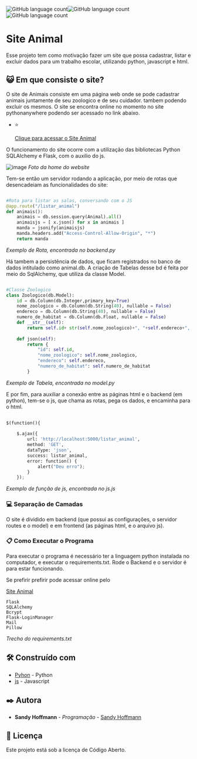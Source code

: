  <img alt="GitHub language count" src="https://img.shields.io/badge/python-v3.7-purple"><img alt="GitHub language count" src="https://img.shields.io/badge/flask-v1.1.1-purple"><img alt="GitHub language count" src="https://img.shields.io/badge/Code-Open%20Source-purple">
<h1>Site Animal</h1>

Esse projeto tem como motivação fazer um site que possa cadastrar, listar e excluir dados para um trabalho escolar, utilizando python, javascript e html.

## 😺 Em que consiste o site?

O site de Animais consiste em uma página web onde se pode cadastrar animais juntamente de seu zoologico e de seu cuidador. tambem podendo excluir os mesmos. O site se encontra online no momento no site pythonanywhere podendo ser acessado no link abaixo.

* :star: <p><a href="http://sandyhoffmann.pythonanywhere.com/html/home.html">Clique para acessar o Site Animal</a></p>

O funcionamento do site ocorre com a utilização das bibliotecas Python SQLAlchemy  e Flask, com o auxilio do js.

![image]()
<i>Foto da home do website</i>

Tem-se então um servidor rodando a aplicação, por meio de rotas que desencadeiam as funcionalidades do site:

~~~python

#Rota para listar as salas, conversando com o JS
@app.route("/listar_animal")
def animais():
    animais = db.session.query(Animal).all()
    animaisjs = [ x.json() for x in animais ]
    manda = jsonify(animaisjs)
    manda.headers.add("Access-Control-Allow-Origin", "*") 
    return manda

~~~
<i>Exemplo de Rota, encontrada no backend.py</i>

Há tambem a persistência de dados, que ficam registrados no banco de dados intitulado como animal.db.
A criação de Tabelas desse bd é feita por meio do SqlAlchemy, que utiliza da classe Model.

~~~python

#Classe Zoologico
class Zoologico(db.Model):
    id = db.Column(db.Integer,primary_key=True)
    nome_zoologico = db.Column(db.String(40), nullable = False)
    endereco = db.Column(db.String(40), nullable = False)
    numero_de_habitat = db.Column(db.Float, nullable = False)
    def __str__(self):
        return self.id+ str(self.nome_zoologico)+", "+self.endereco+", "+str(self.numero_de_habitat)
    
    def json(self):
        return {
            "id": self.id,
            "nome_zoologico": self.nome_zoologico,
            "endereco": self.endereco,
            "numero_de_habitat": self.numero_de_habitat
        }
~~~
<i>Exemplo de Tabela, encontrada no model.py</i>

E por fim, para auxiliar a conexão entre as páginas html e o backend (em python), tem-se o js, que chama as rotas, pega os dados, e encaminha para o html.

~~~python
  
$(function(){ 
    
    $.ajax({
        url: 'http://localhost:5000/listar_animal',
        method: 'GET',
        dataType: 'json', 
        success: listar_animal, 
        error: function() {
            alert("Deu erro");
        }
    });
~~~
<i>Exemplo de função de js, encontrada no js.js</i>

### 💻 Separação de Camadas

O site é dividido em backend (que possui as configurações, o servidor routes e o model) e em frontend (as páginas html, e o arquivo js).

### 📋 Como Executar o Programa

Para executar o programa é necessário ter a linguagem python instalada no computador, e executar o requirements.txt.
Rode o Backend e o servidor é para estar funcionando.

Se prefirir prefirir pode acessar online pelo <p><a href="http://sandyhoffmann.pythonanywhere.com/html/home.html">Site Animal</a></p>

```
Flask
SQLAlchemy
Bcrypt
Flask-LoginManager
Mail
Pillow
```
<i>Trecho do requirements.txt</i>


## 🛠️ Construído com

* [Pyhon](https://www.python.org/) - Python
* [js](https://developer.mozilla.org/pt-BR/docs/Web/JavaScript) - Javascript

## ✒️ Autora

* **Sandy Hoffmann** - *Programação* - [Sandy Hoffmann](https://github.com/SandyHoffmann)

## 📄 Licença

Este projeto está sob a licença de Código Aberto.
